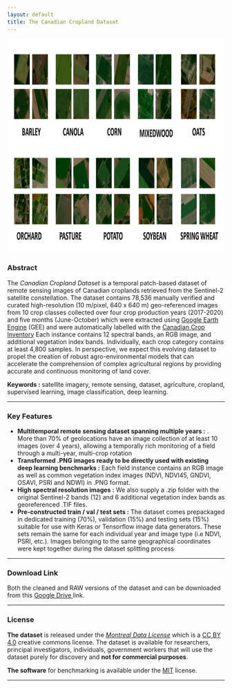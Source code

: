 ```yaml
---
layout: default
title: The Canadian Cropland Dataset
---
```



<p align="center"><img src="figures/crop_mosaic_10_categories.png" width="980" height="495" /></p>


### Abstract 

The *Canadian Cropland Dataset* is a temporal patch-based dataset of remote sensing images of Canadian croplands retrieved from the Sentinel-2 satellite constellation. The dataset contains 78,536 manually verified and curated high-resolution (10 m/pixel, 640 x 640 m) geo-referenced images from 10 crop classes collected over four crop production years (2017-2020) and five months (June-October) which were extracted using [Google Earth Engine](https://earthengine.google.com/  "Google Earth Engine") (GEE) and were automatically labelled with the [Canadian Crop Inventory](https://www.agr.gc.ca/atlas/aci "Canadian Crop Inventory") Each instance contains 12 spectral bands, an RGB image, and additional vegetation index bands. Individually, each crop category contains at least 4,800 samples. In perspective, we expect this evolving dataset to propel the creation of robust agro-environmental models that can accelerate the comprehension of complex agricultural regions by providing accurate and continuous monitoring of land cover.

**Keywords :** satellite imagery, remote sensing, dataset, agriculture, cropland, supervised learning, image classification, deep learning.

___

### Key Features

- **Multitemporal remote sensing dataset spanning multiple years :** . More than 70% of geolocations have an image collection of at least 10 images (over 4 years), allowing a temporally rich monitoring of a field through a multi-year, multi-crop rotation
- **Transformed .PNG images ready to be directly used with existing deep learning benchmarks :** Each field instance contains an RGB image as well as common vegetation index images (NDVI, NDVI45, GNDVI, OSAVI, PSRI and NDWI) in .PNG format.
- **High spectral resolution images :** We also supply a .zip folder with the original Sentinel-2 bands (12) and 6 additional vegetation index bands as georeferenced .TIF files. 
- **Pre-constructed train / val / test sets :** The dataset comes prepackaged in dedicated training (70%), validation (15%) and testing sets (15%) suitable for use with Keras or Tensorflow image data generators. These sets remain the same for each individual year and image type (i.e NDVI, PSRI, etc.). Images belonging to the same geographical coordinates were kept together during the dataset splitting process

___

### Download Link

Both the cleaned and RAW versions of the dataset and can be downloaded from this [Google Drive ](https://drive.google.com/drive/folders/1mNI8B5EMk0Xgvx2Pc9ztnQRaW9pXh8yb?usp=sharing "Link to dataset") link. 

___

### License 

**The dataset** is released under the [*Montreal Data License*](https://github.com/bioinfoUQAM/Canadian-cropland-dataset/blob/main/DATA_LICENSE) which is a [CC BY 4.0](https://creativecommons.org/licenses/by/4.0/) creative commons license. The dataset is available for researchers, principal investigators, individuals, government workers that will use the dataset purely for discovery and **not for commercial purposes**. 

**The software** for benchmarking is available under the [MIT](https://github.com/bioinfoUQAM/Canadian-cropland-dataset/blob/main/CODE_LICENSE) license.

___
